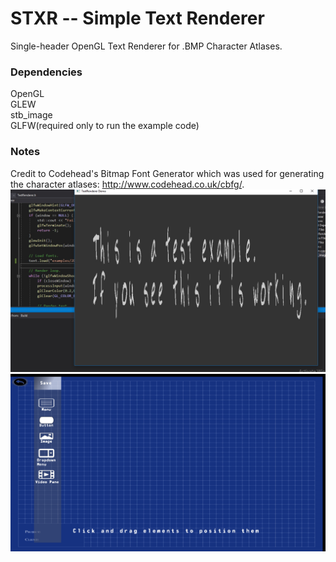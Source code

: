 # STXR -- Simple Text Renderer #  
Single-header OpenGL Text Renderer for .BMP Character Atlases.  

### Dependencies ###  
OpenGL  
GLEW  
stb_image  
GLFW(required only to run the example code)  

### Notes ###  
Credit to Codehead's Bitmap Font Generator which was used for generating the character atlases: http://www.codehead.co.uk/cbfg/.
![Alt text](screenshot_0.jpg?raw=true "STXR Example")
![Alt text](	5F291570-9369-4848-99DE-41D4248F2ECF.png?raw=true)
